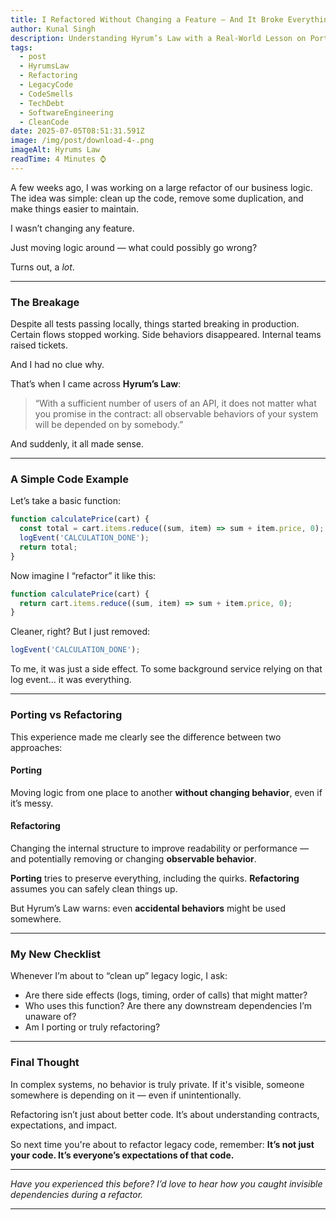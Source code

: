 ```yaml
---
title: I Refactored Without Changing a Feature — And It Broke Everything
author: Kunal Singh
description: Understanding Hyrum’s Law with a Real-World Lesson on Porting vs Refactoring
tags:
  - post
  - HyrumsLaw
  - Refactoring
  - LegacyCode
  - CodeSmells
  - TechDebt
  - SoftwareEngineering
  - CleanCode
date: 2025-07-05T08:51:31.591Z
image: /img/post/download-4-.png
imageAlt: Hyrums Law
readTime: 4 Minutes ⌚
---
```



A few weeks ago, I was working on a large refactor of our business logic. The idea was simple: clean up the code, remove some duplication, and make things easier to maintain.

I wasn’t changing any feature.

Just moving logic around — what could possibly go wrong?

Turns out, a *lot*.

---

### The Breakage

Despite all tests passing locally, things started breaking in production. Certain flows stopped working. Side behaviors disappeared. Internal teams raised tickets.

And I had no clue why.

That’s when I came across **Hyrum’s Law**:

> “With a sufficient number of users of an API, it does not matter what you promise in the contract: all observable behaviors of your system will be depended on by somebody.”

And suddenly, it all made sense.

---

### A Simple Code Example

Let’s take a basic function:

```js
function calculatePrice(cart) {
  const total = cart.items.reduce((sum, item) => sum + item.price, 0);
  logEvent('CALCULATION_DONE');
  return total;
}
```

Now imagine I “refactor” it like this:

```js
function calculatePrice(cart) {
  return cart.items.reduce((sum, item) => sum + item.price, 0);
}
```

Cleaner, right? But I just removed:

```js
logEvent('CALCULATION_DONE');
```

To me, it was just a side effect.
To some background service relying on that log event… it was everything.

---

### Porting vs Refactoring

This experience made me clearly see the difference between two approaches:

#### Porting

Moving logic from one place to another **without changing behavior**, even if it’s messy.

#### Refactoring

Changing the internal structure to improve readability or performance — and potentially removing or changing **observable behavior**.

**Porting** tries to preserve everything, including the quirks.
**Refactoring** assumes you can safely clean things up.

But Hyrum’s Law warns: even **accidental behaviors** might be used somewhere.

---

### My New Checklist

Whenever I’m about to “clean up” legacy logic, I ask:

* Are there side effects (logs, timing, order of calls) that might matter?
* Who uses this function? Are there any downstream dependencies I’m unaware of?
* Am I porting or truly refactoring?

---

### Final Thought

In complex systems, no behavior is truly private.
If it's visible, someone somewhere is depending on it — even if unintentionally.

Refactoring isn’t just about better code. It’s about understanding contracts, expectations, and impact.

So next time you're about to refactor legacy code, remember:
**It’s not just your code. It’s everyone’s expectations of that code.**

---

*Have you experienced this before? I’d love to hear how you caught invisible dependencies during a refactor.*

---

